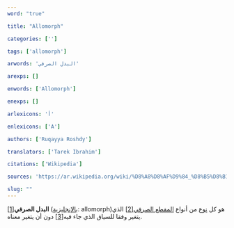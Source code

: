 ```yaml
---
word: "true"

title: "Allomorph"

categories: ['']

tags: ['allomorph']

arwords: 'البدل الصرفي'

arexps: []

enwords: ['Allomorph']

enexps: []

arlexicons: 'أ'

enlexicons: ['A']

authors: ['Ruqayya Roshdy']

translators: ['Tarek Ibrahim']

citations: ['Wikipedia']

sources: 'https://ar.wikipedia.org/wiki/%D8%A8%D8%AF%D9%84_%D8%B5%D8%B1%D9%81%D9%8A#cite_note-1'

slug: ""
---
```


**البدل الصرفي**[[1]](https://ar.wikipedia.org/wiki/%D8%A8%D8%AF%D9%84_%D8%B5%D8%B1%D9%81%D9%8A#cite_note-1) ([بالإنجليزية](https://ar.wikipedia.org/wiki/%D8%A7%D9%84%D9%84%D8%BA%D8%A9_%D8%A7%D9%84%D8%A5%D9%86%D8%AC%D9%84%D9%8A%D8%B2%D9%8A%D8%A9 "اللغة الإنجليزية"): allomorph)‏ هو كل [نوع](https://ar.wikipedia.org/wiki/%D8%AA%D9%86%D9%88%D8%B9_(%D9%84%D8%BA%D8%A9) "تنوع (لغة)") من أنواع [المقطع الصرفي](https://ar.wikipedia.org/wiki/%D9%85%D9%82%D8%B7%D8%B9_%D8%B5%D8%B1%D9%81%D9%8A "مقطع صرفي")[[2]](https://ar.wikipedia.org/wiki/%D8%A8%D8%AF%D9%84_%D8%B5%D8%B1%D9%81%D9%8A#cite_note-2) الذي يتغير وفقا للسياق الذي جاء فيه[[3]](https://ar.wikipedia.org/wiki/%D8%A8%D8%AF%D9%84_%D8%B5%D8%B1%D9%81%D9%8A#cite_note-3) دون أن يتغير معناه.
